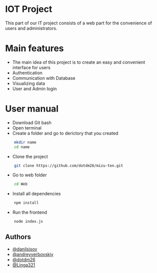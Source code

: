 # IOT Project

This part of our IT project consists of a web part for the convenience of users and administrators. 

# Main features
- The main idea of this project is to create an easy and convenient interface for users
- Authentication
- Communication with Database
- Visualizing data
- User and Admin login

# User manual

- Download Git bash
- Open terminal
- Create a folder and go to derictory that you created
```bash
    mkdir name
    cd name
```
- Clone the project
```bash
    git clone https://github.com/dotdm26/mizu-ten.git
```
- Go to web folder
```bash
    cd Web
```
- Install all dependencies
```bash
    npm install
```
- Run the frontend
```bash
    node index.js
```

## Authors

- [@danilsisov](https://www.github.com/danilsisov)
- [@andreyverbovskiy](https://www.github.com)
- [@dotdm26](https://www.github.com)
- [@Linga321](https://www.github.com)
